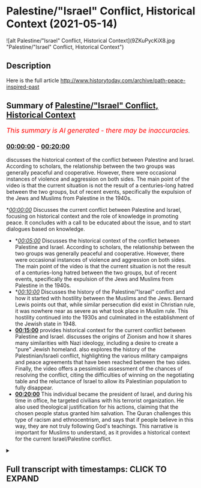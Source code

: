 # Palestine/"Israel" Conflict, Historical Context (2021-05-14)

![alt Palestine/"Israel" Conflict, Historical Context](9ZKuPycKiX8.jpg "Palestine/"Israel" Conflict, Historical Context")

## Description

Here is the full article 
http://www.historytoday.com/archive/path-peace-inspired-past

## Summary of [Palestine/"Israel" Conflict, Historical Context](https://www.youtube.com/watch?v=9ZKuPycKiX8)


*<span style="color:red; font-size:125%">This summary is AI generated - there may be inaccuracies</span>. [](/)*

### [00:00:00](https://www.youtube.com/watch?v=9ZKuPycKiX8&t=0) - [00:20:00](https://www.youtube.com/watch?v=9ZKuPycKiX8&t=1200)

 discusses the historical context of the conflict between Palestine and Israel. According to scholars, the relationship between the two groups was generally peaceful and cooperative. However, there were occasional instances of violence and aggression on both sides. The main point of the video is that the current situation is not the result of a centuries-long hatred between the two groups, but of recent events, specifically the expulsion of the Jews and Muslims from Palestine in the 1940s.

**[00:00:00](https://www.youtube.com/watch?v=9ZKuPycKiX8&t=0)* Discusses the current conflict between Palestine and Israel, focusing on historical context and the role of knowledge in promoting peace. It concludes with a call to be educated about the issue, and to start dialogues based on knowledge.
* **[00:05:00](https://www.youtube.com/watch?v=9ZKuPycKiX8&t=300)* Discusses the historical context of the conflict between Palestine and Israel. According to scholars, the relationship between the two groups was generally peaceful and cooperative. However, there were occasional instances of violence and aggression on both sides. The main point of the video is that the current situation is not the result of a centuries-long hatred between the two groups, but of recent events, specifically the expulsion of the Jews and Muslims from Palestine in the 1940s.
* **[00:10:00](https://www.youtube.com/watch?v=9ZKuPycKiX8&t=600)* Discusses the history of the Palestine/"Israel" conflict and how it started with hostility between the Muslims and the Jews. Bernard Lewis points out that, while similar persecution did exist in Christian rule, it was nowhere near as severe as what took place in Muslim rule. This hostility continued into the 1930s and culminated in the establishment of the Jewish state in 1948.
* **[00:15:00](https://www.youtube.com/watch?v=9ZKuPycKiX8&t=900)**  provides historical context for the current conflict between Palestine and Israel. discusses the origins of Zionism and how it shares many similarities with Nazi ideology, including a desire to create a "pure" Jewish homeland.  also explores the history of the Palestinian/Israeli conflict, highlighting the various military campaigns and peace agreements that have been reached between the two sides. Finally, the video offers a pessimistic assessment of the chances of resolving the conflict, citing the difficulties of winning on the negotiating table and the reluctance of Israel to allow its Palestinian population to fully disappear.
* **[00:20:00](https://www.youtube.com/watch?v=9ZKuPycKiX8&t=1200)** This individual became the president of Israel, and during his time in office, he targeted civilians with his terrorist organization. He also used theological justification for his actions, claiming that the chosen people status granted him salvation. The Quran challenges this type of racism and ethnocentrism, and says that if people believe in this way, they are not truly following God's teachings. This narrative is important for Muslims to understand, as it provides a historical context for the current Israel/Palestine conflict.

<details><summary><h2>Full transcript with timestamps: CLICK TO EXPAND</h2></summary>

[0:00:02](https://youtu.be/9ZKuPycKiX8?t=2) we are witnessing some monstrous acts  
[0:00:04](https://youtu.be/9ZKuPycKiX8?t=4) being committed at the hands of the  
[0:00:05](https://youtu.be/9ZKuPycKiX8?t=5) israeli authorities  
[0:00:07](https://youtu.be/9ZKuPycKiX8?t=7) against civilian palestinians in  
[0:00:11](https://youtu.be/9ZKuPycKiX8?t=11) region and this is not something new  
[0:00:14](https://youtu.be/9ZKuPycKiX8?t=14) this is not something new that we are  
[0:00:16](https://youtu.be/9ZKuPycKiX8?t=16) witnessing we have witnessed this for  
[0:00:18](https://youtu.be/9ZKuPycKiX8?t=18) decades  
[0:00:19](https://youtu.be/9ZKuPycKiX8?t=19) since the advent of the so-called state  
[0:00:21](https://youtu.be/9ZKuPycKiX8?t=21) of israel in 1948 in may 1948  
[0:00:25](https://youtu.be/9ZKuPycKiX8?t=25) and that is simply because that state  
[0:00:27](https://youtu.be/9ZKuPycKiX8?t=27) has had an agenda  
[0:00:29](https://youtu.be/9ZKuPycKiX8?t=29) which has been uncovered now by  
[0:00:31](https://youtu.be/9ZKuPycKiX8?t=31) historians like ilan pape  
[0:00:34](https://youtu.be/9ZKuPycKiX8?t=34) and others like norman finkelstein who  
[0:00:36](https://youtu.be/9ZKuPycKiX8?t=36) have written extensively on these issues  
[0:00:39](https://youtu.be/9ZKuPycKiX8?t=39) whereby israeli authorities have been  
[0:00:43](https://youtu.be/9ZKuPycKiX8?t=43) exposed  
[0:00:44](https://youtu.be/9ZKuPycKiX8?t=44) for trying to ethnically cleanse  
[0:00:47](https://youtu.be/9ZKuPycKiX8?t=47) the areas of palestine from the arab  
[0:00:50](https://youtu.be/9ZKuPycKiX8?t=50) peoples  
[0:00:51](https://youtu.be/9ZKuPycKiX8?t=51) this is their agenda and why and how do  
[0:00:54](https://youtu.be/9ZKuPycKiX8?t=54) we know that  
[0:00:55](https://youtu.be/9ZKuPycKiX8?t=55) we know that from the records we know  
[0:00:58](https://youtu.be/9ZKuPycKiX8?t=58) that from  
[0:00:58](https://youtu.be/9ZKuPycKiX8?t=58) the days in which the very early state  
[0:01:01](https://youtu.be/9ZKuPycKiX8?t=61) of israel had plans  
[0:01:03](https://youtu.be/9ZKuPycKiX8?t=63) like plan elif and plan bet  
[0:01:07](https://youtu.be/9ZKuPycKiX8?t=67) and plan gimmel and not to forget the  
[0:01:10](https://youtu.be/9ZKuPycKiX8?t=70) most important  
[0:01:12](https://youtu.be/9ZKuPycKiX8?t=72) and severe of them all plan dalit  
[0:01:16](https://youtu.be/9ZKuPycKiX8?t=76) which explicitly mentions the intention  
[0:01:19](https://youtu.be/9ZKuPycKiX8?t=79) of the israeli government  
[0:01:21](https://youtu.be/9ZKuPycKiX8?t=81) or the israeli authorities to try and  
[0:01:24](https://youtu.be/9ZKuPycKiX8?t=84) dispose  
[0:01:24](https://youtu.be/9ZKuPycKiX8?t=84) of the land of trying to get rid of  
[0:01:28](https://youtu.be/9ZKuPycKiX8?t=88) quite frankly as many of the  
[0:01:30](https://youtu.be/9ZKuPycKiX8?t=90) palestinians as possible and they're  
[0:01:32](https://youtu.be/9ZKuPycKiX8?t=92) very  
[0:01:33](https://youtu.be/9ZKuPycKiX8?t=93) clear about those objectives only  
[0:01:34](https://youtu.be/9ZKuPycKiX8?t=94) someone who is  
[0:01:36](https://youtu.be/9ZKuPycKiX8?t=96) deluding themselves and who doesn't know  
[0:01:39](https://youtu.be/9ZKuPycKiX8?t=99) history  
[0:01:40](https://youtu.be/9ZKuPycKiX8?t=100) would pretend that that is not happening  
[0:01:43](https://youtu.be/9ZKuPycKiX8?t=103) in that area  
[0:01:44](https://youtu.be/9ZKuPycKiX8?t=104) as i've mentioned historians now look at  
[0:01:47](https://youtu.be/9ZKuPycKiX8?t=107) these  
[0:01:47](https://youtu.be/9ZKuPycKiX8?t=107) records like planned dalet and have  
[0:01:50](https://youtu.be/9ZKuPycKiX8?t=110) concluded  
[0:01:52](https://youtu.be/9ZKuPycKiX8?t=112) that this was the intention and is the  
[0:01:54](https://youtu.be/9ZKuPycKiX8?t=114) intention of the israeli authorities all  
[0:01:56](https://youtu.be/9ZKuPycKiX8?t=116) along  
[0:01:57](https://youtu.be/9ZKuPycKiX8?t=117) and if you look at what's been happening  
[0:02:00](https://youtu.be/9ZKuPycKiX8?t=120) from 1948  
[0:02:02](https://youtu.be/9ZKuPycKiX8?t=122) to this day you'll find that the  
[0:02:05](https://youtu.be/9ZKuPycKiX8?t=125) palestinian territories  
[0:02:07](https://youtu.be/9ZKuPycKiX8?t=127) have been shrinking in size in terms of  
[0:02:10](https://youtu.be/9ZKuPycKiX8?t=130) geographic location demography  
[0:02:14](https://youtu.be/9ZKuPycKiX8?t=134) and other things the question is what is  
[0:02:17](https://youtu.be/9ZKuPycKiX8?t=137) fueling  
[0:02:18](https://youtu.be/9ZKuPycKiX8?t=138) this conflict it's important that we  
[0:02:20](https://youtu.be/9ZKuPycKiX8?t=140) have the right diagnostic  
[0:02:22](https://youtu.be/9ZKuPycKiX8?t=142) to this so that we don't make rash  
[0:02:25](https://youtu.be/9ZKuPycKiX8?t=145) and hasty or generalized  
[0:02:28](https://youtu.be/9ZKuPycKiX8?t=148) or otherwise irresponsible judgments  
[0:02:32](https://youtu.be/9ZKuPycKiX8?t=152) as to why what is happening is happening  
[0:02:35](https://youtu.be/9ZKuPycKiX8?t=155) i want to submit to you today that what  
[0:02:36](https://youtu.be/9ZKuPycKiX8?t=156) is happening is happening not because of  
[0:02:38](https://youtu.be/9ZKuPycKiX8?t=158) religion  
[0:02:41](https://youtu.be/9ZKuPycKiX8?t=161) it's not because muslims hate jews or  
[0:02:44](https://youtu.be/9ZKuPycKiX8?t=164) jews hate muslims  
[0:02:45](https://youtu.be/9ZKuPycKiX8?t=165) or muslims cannot tolerate jews or jews  
[0:02:48](https://youtu.be/9ZKuPycKiX8?t=168) cannot tolerate muslims  
[0:02:50](https://youtu.be/9ZKuPycKiX8?t=170) or indeed because that within the  
[0:02:52](https://youtu.be/9ZKuPycKiX8?t=172) theological systems  
[0:02:53](https://youtu.be/9ZKuPycKiX8?t=173) of islam and or judaism there is a lack  
[0:02:57](https://youtu.be/9ZKuPycKiX8?t=177) of tolerance towards the other  
[0:03:00](https://youtu.be/9ZKuPycKiX8?t=180) and there are many things which can  
[0:03:01](https://youtu.be/9ZKuPycKiX8?t=181) prove this both contemporary  
[0:03:03](https://youtu.be/9ZKuPycKiX8?t=183) if you think about the last maybe 100  
[0:03:05](https://youtu.be/9ZKuPycKiX8?t=185) years  
[0:03:07](https://youtu.be/9ZKuPycKiX8?t=187) and medieval if you look at the  
[0:03:10](https://youtu.be/9ZKuPycKiX8?t=190) broad stroke historical trends that have  
[0:03:13](https://youtu.be/9ZKuPycKiX8?t=193) taken place  
[0:03:14](https://youtu.be/9ZKuPycKiX8?t=194) in many different countries in the last  
[0:03:17](https://youtu.be/9ZKuPycKiX8?t=197) thousand four hundred  
[0:03:18](https://youtu.be/9ZKuPycKiX8?t=198) and forty four years of islamic history  
[0:03:20](https://youtu.be/9ZKuPycKiX8?t=200) so let's go over some of those things  
[0:03:22](https://youtu.be/9ZKuPycKiX8?t=202) first because it's important  
[0:03:23](https://youtu.be/9ZKuPycKiX8?t=203) people are saying what should we do and  
[0:03:25](https://youtu.be/9ZKuPycKiX8?t=205) what is the solution  
[0:03:27](https://youtu.be/9ZKuPycKiX8?t=207) the first part of the solution is to be  
[0:03:30](https://youtu.be/9ZKuPycKiX8?t=210) educated about this topic  
[0:03:32](https://youtu.be/9ZKuPycKiX8?t=212) after one is educated about this topic  
[0:03:35](https://youtu.be/9ZKuPycKiX8?t=215) one can  
[0:03:36](https://youtu.be/9ZKuPycKiX8?t=216) have conversations based on knowledge  
[0:03:39](https://youtu.be/9ZKuPycKiX8?t=219) which can have a narrative  
[0:03:41](https://youtu.be/9ZKuPycKiX8?t=221) influencing effect both in the public  
[0:03:43](https://youtu.be/9ZKuPycKiX8?t=223) sphere and in private  
[0:03:44](https://youtu.be/9ZKuPycKiX8?t=224) circles that's the first thing and it's  
[0:03:48](https://youtu.be/9ZKuPycKiX8?t=228) always the case with the muslim  
[0:03:50](https://youtu.be/9ZKuPycKiX8?t=230) that at least from our perspective  
[0:03:53](https://youtu.be/9ZKuPycKiX8?t=233) everything should start with the pen  
[0:03:54](https://youtu.be/9ZKuPycKiX8?t=234) as allah the first thing that was  
[0:03:57](https://youtu.be/9ZKuPycKiX8?t=237) revealed  
[0:03:58](https://youtu.be/9ZKuPycKiX8?t=238) in the quran  
[0:04:07](https://youtu.be/9ZKuPycKiX8?t=247) who created who created who created the  
[0:04:11](https://youtu.be/9ZKuPycKiX8?t=251) human being from clubs  
[0:04:17](https://youtu.be/9ZKuPycKiX8?t=257) [Music]  
[0:04:22](https://youtu.be/9ZKuPycKiX8?t=262) and your lord is the most generous the  
[0:04:24](https://youtu.be/9ZKuPycKiX8?t=264) one who taught  
[0:04:26](https://youtu.be/9ZKuPycKiX8?t=266) with the pen with the pen so everything  
[0:04:29](https://youtu.be/9ZKuPycKiX8?t=269) must start  
[0:04:31](https://youtu.be/9ZKuPycKiX8?t=271) with knowledge and the pen even  
[0:04:34](https://youtu.be/9ZKuPycKiX8?t=274) islamic theology  
[0:04:40](https://youtu.be/9ZKuPycKiX8?t=280) know that it's everything starts  
[0:04:43](https://youtu.be/9ZKuPycKiX8?t=283) with knowledge so how do we  
[0:04:47](https://youtu.be/9ZKuPycKiX8?t=287) show how do we show  
[0:04:50](https://youtu.be/9ZKuPycKiX8?t=290) and prove that actually it's not a  
[0:04:52](https://youtu.be/9ZKuPycKiX8?t=292) religious tension  
[0:04:54](https://youtu.be/9ZKuPycKiX8?t=294) if you look at the history of muslims  
[0:04:56](https://youtu.be/9ZKuPycKiX8?t=296) and jews  
[0:04:58](https://youtu.be/9ZKuPycKiX8?t=298) starting with the conquest of jerusalem  
[0:05:01](https://youtu.be/9ZKuPycKiX8?t=301) in 638  
[0:05:02](https://youtu.be/9ZKuPycKiX8?t=302) by ahmad even someone  
[0:05:05](https://youtu.be/9ZKuPycKiX8?t=305) like michael sir michael gilbert who i  
[0:05:08](https://youtu.be/9ZKuPycKiX8?t=308) will link his article is a very short  
[0:05:11](https://youtu.be/9ZKuPycKiX8?t=311) brief and important read  
[0:05:15](https://youtu.be/9ZKuPycKiX8?t=315) read this article it's an incredibly  
[0:05:16](https://youtu.be/9ZKuPycKiX8?t=316) important article it's not written by a  
[0:05:18](https://youtu.be/9ZKuPycKiX8?t=318) muslim for propaganda purposes or  
[0:05:20](https://youtu.be/9ZKuPycKiX8?t=320) anything like this  
[0:05:21](https://youtu.be/9ZKuPycKiX8?t=321) by a british historian of the highest  
[0:05:23](https://youtu.be/9ZKuPycKiX8?t=323) eminence  
[0:05:25](https://youtu.be/9ZKuPycKiX8?t=325) the account that he gives and the  
[0:05:27](https://youtu.be/9ZKuPycKiX8?t=327) account that even someone like thomas  
[0:05:29](https://youtu.be/9ZKuPycKiX8?t=329) walker arnold  
[0:05:30](https://youtu.be/9ZKuPycKiX8?t=330) who is an orientalist gives in his the  
[0:05:33](https://youtu.be/9ZKuPycKiX8?t=333) preaching of islam a book an orientalist  
[0:05:35](https://youtu.be/9ZKuPycKiX8?t=335) book  
[0:05:37](https://youtu.be/9ZKuPycKiX8?t=337) some decades many decades ago and many  
[0:05:40](https://youtu.be/9ZKuPycKiX8?t=340) other people  
[0:05:41](https://youtu.be/9ZKuPycKiX8?t=341) give even bernard lewis who was one of  
[0:05:44](https://youtu.be/9ZKuPycKiX8?t=344) the most ardent and polemical people  
[0:05:46](https://youtu.be/9ZKuPycKiX8?t=346) against islam  
[0:05:47](https://youtu.be/9ZKuPycKiX8?t=347) and the islamic civilization all of  
[0:05:50](https://youtu.be/9ZKuPycKiX8?t=350) those people admit  
[0:05:52](https://youtu.be/9ZKuPycKiX8?t=352) that in fact that in fact there was a  
[0:05:56](https://youtu.be/9ZKuPycKiX8?t=356) there was an air of tolerance there was  
[0:05:58](https://youtu.be/9ZKuPycKiX8?t=358) an air of tolerance  
[0:06:00](https://youtu.be/9ZKuPycKiX8?t=360) and when um he came he allowed the jews  
[0:06:04](https://youtu.be/9ZKuPycKiX8?t=364) to settle back into jerusalem  
[0:06:06](https://youtu.be/9ZKuPycKiX8?t=366) and for those who know ancient history  
[0:06:08](https://youtu.be/9ZKuPycKiX8?t=368) will know that there was something  
[0:06:10](https://youtu.be/9ZKuPycKiX8?t=370) called the siege of jerusalem in 70 a.d  
[0:06:13](https://youtu.be/9ZKuPycKiX8?t=373) where the jews were literally kicked out  
[0:06:15](https://youtu.be/9ZKuPycKiX8?t=375) of their homes  
[0:06:17](https://youtu.be/9ZKuPycKiX8?t=377) at the hands of the romans you see how  
[0:06:19](https://youtu.be/9ZKuPycKiX8?t=379) subhanallah how history repeats itself  
[0:06:21](https://youtu.be/9ZKuPycKiX8?t=381) but now the perpetrators have become the  
[0:06:23](https://youtu.be/9ZKuPycKiX8?t=383) victims  
[0:06:24](https://youtu.be/9ZKuPycKiX8?t=384) and the victims have become the  
[0:06:26](https://youtu.be/9ZKuPycKiX8?t=386) perpetrators  
[0:06:28](https://youtu.be/9ZKuPycKiX8?t=388) the the perpetrators have become the  
[0:06:30](https://youtu.be/9ZKuPycKiX8?t=390) victims and the victims have become the  
[0:06:32](https://youtu.be/9ZKuPycKiX8?t=392) perpetrators  
[0:06:33](https://youtu.be/9ZKuPycKiX8?t=393) now it's not the roman empire kicking  
[0:06:35](https://youtu.be/9ZKuPycKiX8?t=395) out the jews from judea  
[0:06:37](https://youtu.be/9ZKuPycKiX8?t=397) now it's the opposite now it's the jews  
[0:06:39](https://youtu.be/9ZKuPycKiX8?t=399) kicking out the muslims from palestine  
[0:06:41](https://youtu.be/9ZKuPycKiX8?t=401) the original inhabitants but let that be  
[0:06:43](https://youtu.be/9ZKuPycKiX8?t=403) a side note for now  
[0:06:46](https://youtu.be/9ZKuPycKiX8?t=406) 638 you had peaceful collaboration  
[0:06:49](https://youtu.be/9ZKuPycKiX8?t=409) you had a system where muslims  
[0:06:53](https://youtu.be/9ZKuPycKiX8?t=413) christians and jews all lived  
[0:06:54](https://youtu.be/9ZKuPycKiX8?t=414) side by side there was no  
[0:06:58](https://youtu.be/9ZKuPycKiX8?t=418) genocide no one has said this and in  
[0:07:01](https://youtu.be/9ZKuPycKiX8?t=421) fact this would be an a historical claim  
[0:07:03](https://youtu.be/9ZKuPycKiX8?t=423) that you cannot even make  
[0:07:04](https://youtu.be/9ZKuPycKiX8?t=424) you cannot make this claim there was no  
[0:07:06](https://youtu.be/9ZKuPycKiX8?t=426) for forced  
[0:07:08](https://youtu.be/9ZKuPycKiX8?t=428) religious uh conversion  
[0:07:11](https://youtu.be/9ZKuPycKiX8?t=431) even thomas walker arnold mentions this  
[0:07:13](https://youtu.be/9ZKuPycKiX8?t=433) in his book  
[0:07:16](https://youtu.be/9ZKuPycKiX8?t=436) there was giving to the jews  
[0:07:19](https://youtu.be/9ZKuPycKiX8?t=439) and to christians and to other  
[0:07:21](https://youtu.be/9ZKuPycKiX8?t=441) communities  
[0:07:23](https://youtu.be/9ZKuPycKiX8?t=443) a right to basically rule by what they  
[0:07:26](https://youtu.be/9ZKuPycKiX8?t=446) believe in  
[0:07:27](https://youtu.be/9ZKuPycKiX8?t=447) and this is extremely explicit in the  
[0:07:30](https://youtu.be/9ZKuPycKiX8?t=450) islamic texts  
[0:07:32](https://youtu.be/9ZKuPycKiX8?t=452) then you had then you had different  
[0:07:35](https://youtu.be/9ZKuPycKiX8?t=455) empires  
[0:07:36](https://youtu.be/9ZKuPycKiX8?t=456) and we can't go through a thousand four  
[0:07:37](https://youtu.be/9ZKuPycKiX8?t=457) hundred years of empires but  
[0:07:40](https://youtu.be/9ZKuPycKiX8?t=460) suffice it for me to say today that when  
[0:07:42](https://youtu.be/9ZKuPycKiX8?t=462) you had conviventia  
[0:07:44](https://youtu.be/9ZKuPycKiX8?t=464) convavencia in spain  
[0:07:48](https://youtu.be/9ZKuPycKiX8?t=468) in spain which basically means a  
[0:07:50](https://youtu.be/9ZKuPycKiX8?t=470) collaboration between jews christians  
[0:07:52](https://youtu.be/9ZKuPycKiX8?t=472) and muslims and  
[0:07:53](https://youtu.be/9ZKuPycKiX8?t=473) coexistence so much so that in 1492  
[0:07:59](https://youtu.be/9ZKuPycKiX8?t=479) when the expulsion of the muslims and  
[0:08:01](https://youtu.be/9ZKuPycKiX8?t=481) jews took place and the inquisition took  
[0:08:03](https://youtu.be/9ZKuPycKiX8?t=483) place  
[0:08:04](https://youtu.be/9ZKuPycKiX8?t=484) jewish people and gilbert sir michael  
[0:08:07](https://youtu.be/9ZKuPycKiX8?t=487) gilbert talks about this in his article  
[0:08:08](https://youtu.be/9ZKuPycKiX8?t=488) which you must read  
[0:08:10](https://youtu.be/9ZKuPycKiX8?t=490) jewish people ran to the ottoman empire  
[0:08:13](https://youtu.be/9ZKuPycKiX8?t=493) for safe haven  
[0:08:14](https://youtu.be/9ZKuPycKiX8?t=494) they ran to the muslims for say and what  
[0:08:16](https://youtu.be/9ZKuPycKiX8?t=496) did the ottomans do did they  
[0:08:18](https://youtu.be/9ZKuPycKiX8?t=498) kill them did they enslave them no they  
[0:08:20](https://youtu.be/9ZKuPycKiX8?t=500) did not  
[0:08:21](https://youtu.be/9ZKuPycKiX8?t=501) that is a historical they gave them a  
[0:08:23](https://youtu.be/9ZKuPycKiX8?t=503) space to worship  
[0:08:26](https://youtu.be/9ZKuPycKiX8?t=506) to believe and so on and before the  
[0:08:29](https://youtu.be/9ZKuPycKiX8?t=509) ottomans even  
[0:08:30](https://youtu.be/9ZKuPycKiX8?t=510) the spanish empire in the spanish  
[0:08:32](https://youtu.be/9ZKuPycKiX8?t=512) inhabited  
[0:08:33](https://youtu.be/9ZKuPycKiX8?t=513) muslim area or areas  
[0:08:36](https://youtu.be/9ZKuPycKiX8?t=516) you find that some of the greatest  
[0:08:39](https://youtu.be/9ZKuPycKiX8?t=519) jewish thinkers of all time  
[0:08:41](https://youtu.be/9ZKuPycKiX8?t=521) like musa bin mahyun maimonides existed  
[0:08:45](https://youtu.be/9ZKuPycKiX8?t=525) and he produced his best works under  
[0:08:47](https://youtu.be/9ZKuPycKiX8?t=527) muslims in fact  
[0:08:49](https://youtu.be/9ZKuPycKiX8?t=529) the enlightenment of the jews the golden  
[0:08:52](https://youtu.be/9ZKuPycKiX8?t=532) age of jewish  
[0:08:54](https://youtu.be/9ZKuPycKiX8?t=534) of the jury took place under muslim rule  
[0:08:59](https://youtu.be/9ZKuPycKiX8?t=539) it took place under muslim rule  
[0:09:03](https://youtu.be/9ZKuPycKiX8?t=543) so one cannot say  
[0:09:07](https://youtu.be/9ZKuPycKiX8?t=547) that in fact this is that the muslims  
[0:09:10](https://youtu.be/9ZKuPycKiX8?t=550) and jews had this  
[0:09:11](https://youtu.be/9ZKuPycKiX8?t=551) horrible relationship yes of course  
[0:09:14](https://youtu.be/9ZKuPycKiX8?t=554) there were times when muslims and jews  
[0:09:15](https://youtu.be/9ZKuPycKiX8?t=555) went to war  
[0:09:17](https://youtu.be/9ZKuPycKiX8?t=557) but that was i will i will put to you  
[0:09:20](https://youtu.be/9ZKuPycKiX8?t=560) that  
[0:09:20](https://youtu.be/9ZKuPycKiX8?t=560) was the historical exception and not the  
[0:09:23](https://youtu.be/9ZKuPycKiX8?t=563) rule  
[0:09:24](https://youtu.be/9ZKuPycKiX8?t=564) the rule was for hundreds of years  
[0:09:26](https://youtu.be/9ZKuPycKiX8?t=566) muslims had protected jewish people  
[0:09:30](https://youtu.be/9ZKuPycKiX8?t=570) so much so that someone like bernard  
[0:09:33](https://youtu.be/9ZKuPycKiX8?t=573) lewis  
[0:09:34](https://youtu.be/9ZKuPycKiX8?t=574) who gilbert mentions in his article  
[0:09:36](https://youtu.be/9ZKuPycKiX8?t=576) which i'll put down  
[0:09:37](https://youtu.be/9ZKuPycKiX8?t=577) someone like bernard lewis freely admits  
[0:09:40](https://youtu.be/9ZKuPycKiX8?t=580) and he is  
[0:09:41](https://youtu.be/9ZKuPycKiX8?t=581) as i mentioned a polemic against islam  
[0:09:43](https://youtu.be/9ZKuPycKiX8?t=583) and islamic civilization  
[0:09:44](https://youtu.be/9ZKuPycKiX8?t=584) that something to this effect that i'm  
[0:09:46](https://youtu.be/9ZKuPycKiX8?t=586) paraphrasing but the best time  
[0:09:50](https://youtu.be/9ZKuPycKiX8?t=590) in the uh the best time  
[0:09:53](https://youtu.be/9ZKuPycKiX8?t=593) in the in the muslim empire didn't  
[0:09:55](https://youtu.be/9ZKuPycKiX8?t=595) amount to the worst time in the  
[0:09:56](https://youtu.be/9ZKuPycKiX8?t=596) christian empire in other words  
[0:09:58](https://youtu.be/9ZKuPycKiX8?t=598) the the jews under the muslim  
[0:10:02](https://youtu.be/9ZKuPycKiX8?t=602) under muslim rule were not persecuted  
[0:10:05](https://youtu.be/9ZKuPycKiX8?t=605) in any way shape or form comparable to  
[0:10:08](https://youtu.be/9ZKuPycKiX8?t=608) that which happened in christian  
[0:10:10](https://youtu.be/9ZKuPycKiX8?t=610) rule with the spanish inquisition  
[0:10:14](https://youtu.be/9ZKuPycKiX8?t=614) and with the hitler with the pogroms  
[0:10:19](https://youtu.be/9ZKuPycKiX8?t=619) and so many other events that we can  
[0:10:21](https://youtu.be/9ZKuPycKiX8?t=621) cite  
[0:10:22](https://youtu.be/9ZKuPycKiX8?t=622) no such events equivalent to that  
[0:10:24](https://youtu.be/9ZKuPycKiX8?t=624) existed in the muslim world  
[0:10:26](https://youtu.be/9ZKuPycKiX8?t=626) at all according to bernard lewis and  
[0:10:28](https://youtu.be/9ZKuPycKiX8?t=628) this is mentioned by  
[0:10:29](https://youtu.be/9ZKuPycKiX8?t=629) sir michael gilbert so when did this  
[0:10:33](https://youtu.be/9ZKuPycKiX8?t=633) hostility start taking place  
[0:10:36](https://youtu.be/9ZKuPycKiX8?t=636) when did really the war start to  
[0:10:38](https://youtu.be/9ZKuPycKiX8?t=638) proliferate  
[0:10:40](https://youtu.be/9ZKuPycKiX8?t=640) and the hatred started to become  
[0:10:43](https://youtu.be/9ZKuPycKiX8?t=643) apparent to the degree  
[0:10:46](https://youtu.be/9ZKuPycKiX8?t=646) to which it is now sir michael gilbert  
[0:10:51](https://youtu.be/9ZKuPycKiX8?t=651) says that in fact this took place at the  
[0:10:54](https://youtu.be/9ZKuPycKiX8?t=654) advent of  
[0:10:55](https://youtu.be/9ZKuPycKiX8?t=655) zionism and this is a view widely  
[0:10:58](https://youtu.be/9ZKuPycKiX8?t=658) accepted among historians  
[0:11:02](https://youtu.be/9ZKuPycKiX8?t=662) if you look at the recent past if you  
[0:11:05](https://youtu.be/9ZKuPycKiX8?t=665) look at the recent past  
[0:11:07](https://youtu.be/9ZKuPycKiX8?t=667) you had of and obviously these things  
[0:11:09](https://youtu.be/9ZKuPycKiX8?t=669) require  
[0:11:10](https://youtu.be/9ZKuPycKiX8?t=670) lectures in their own but i will  
[0:11:12](https://youtu.be/9ZKuPycKiX8?t=672) passively talk about this and you can go  
[0:11:14](https://youtu.be/9ZKuPycKiX8?t=674) research in your time but you had the  
[0:11:15](https://youtu.be/9ZKuPycKiX8?t=675) balfour  
[0:11:16](https://youtu.be/9ZKuPycKiX8?t=676) declaration 1917 where  
[0:11:19](https://youtu.be/9ZKuPycKiX8?t=679) britain promised  
[0:11:23](https://youtu.be/9ZKuPycKiX8?t=683) the jewish people or the zionists at  
[0:11:26](https://youtu.be/9ZKuPycKiX8?t=686) that time  
[0:11:27](https://youtu.be/9ZKuPycKiX8?t=687) that they will facilitate for them a  
[0:11:29](https://youtu.be/9ZKuPycKiX8?t=689) homeland  
[0:11:30](https://youtu.be/9ZKuPycKiX8?t=690) in palestine and bear in mind britain  
[0:11:33](https://youtu.be/9ZKuPycKiX8?t=693) didn't have a mandate for palestine  
[0:11:35](https://youtu.be/9ZKuPycKiX8?t=695) in 1917 the war was still going on world  
[0:11:38](https://youtu.be/9ZKuPycKiX8?t=698) war one was still going on at that time  
[0:11:40](https://youtu.be/9ZKuPycKiX8?t=700) and so they had a mandate for they had a  
[0:11:43](https://youtu.be/9ZKuPycKiX8?t=703) mandate for  
[0:11:44](https://youtu.be/9ZKuPycKiX8?t=704) palestine in 1920 and from the years of  
[0:11:47](https://youtu.be/9ZKuPycKiX8?t=707) 1920 to 1948  
[0:11:49](https://youtu.be/9ZKuPycKiX8?t=709) there was a struggle within where there  
[0:11:52](https://youtu.be/9ZKuPycKiX8?t=712) was a struggle within  
[0:11:54](https://youtu.be/9ZKuPycKiX8?t=714) palestine so much so  
[0:11:58](https://youtu.be/9ZKuPycKiX8?t=718) that what happened is in the 30s in  
[0:12:02](https://youtu.be/9ZKuPycKiX8?t=722) particular  
[0:12:02](https://youtu.be/9ZKuPycKiX8?t=722) in the 30s in particular you had  
[0:12:04](https://youtu.be/9ZKuPycKiX8?t=724) something called the arab revolt in 1936  
[0:12:07](https://youtu.be/9ZKuPycKiX8?t=727) which took place because of an  
[0:12:09](https://youtu.be/9ZKuPycKiX8?t=729) increasing  
[0:12:10](https://youtu.be/9ZKuPycKiX8?t=730) jewish immigration obviously you will  
[0:12:13](https://youtu.be/9ZKuPycKiX8?t=733) know if you know german history as well  
[0:12:15](https://youtu.be/9ZKuPycKiX8?t=735) if you study it gcses or whatever  
[0:12:18](https://youtu.be/9ZKuPycKiX8?t=738) that hitler became chancellor of the  
[0:12:19](https://youtu.be/9ZKuPycKiX8?t=739) exchequer in the early 30s 1933  
[0:12:23](https://youtu.be/9ZKuPycKiX8?t=743) and the nuremberg laws took place in  
[0:12:25](https://youtu.be/9ZKuPycKiX8?t=745) 1934.  
[0:12:27](https://youtu.be/9ZKuPycKiX8?t=747) so in 1934 is when the nuremberg  
[0:12:29](https://youtu.be/9ZKuPycKiX8?t=749) starting to take place  
[0:12:30](https://youtu.be/9ZKuPycKiX8?t=750) that's where you find so many jews like  
[0:12:33](https://youtu.be/9ZKuPycKiX8?t=753) to come from germany but not just  
[0:12:34](https://youtu.be/9ZKuPycKiX8?t=754) germany  
[0:12:35](https://youtu.be/9ZKuPycKiX8?t=755) from poland and from russia and  
[0:12:36](https://youtu.be/9ZKuPycKiX8?t=756) different parts of the european world  
[0:12:39](https://youtu.be/9ZKuPycKiX8?t=759) and they were coming and overflowing  
[0:12:43](https://youtu.be/9ZKuPycKiX8?t=763) overflowing a country with very small  
[0:12:45](https://youtu.be/9ZKuPycKiX8?t=765) population which was at that time  
[0:12:46](https://youtu.be/9ZKuPycKiX8?t=766) palestine  
[0:12:47](https://youtu.be/9ZKuPycKiX8?t=767) and this culminated you could say in  
[0:12:50](https://youtu.be/9ZKuPycKiX8?t=770) what was referred to as the arab revolt  
[0:12:51](https://youtu.be/9ZKuPycKiX8?t=771) because  
[0:12:52](https://youtu.be/9ZKuPycKiX8?t=772) how can you bring all these people maybe  
[0:12:54](https://youtu.be/9ZKuPycKiX8?t=774) 150  
[0:12:55](https://youtu.be/9ZKuPycKiX8?t=775) 000 people according to huritz in his  
[0:12:57](https://youtu.be/9ZKuPycKiX8?t=777) book the struggle for palestine  
[0:13:00](https://youtu.be/9ZKuPycKiX8?t=780) he talks about and you can look at that  
[0:13:02](https://youtu.be/9ZKuPycKiX8?t=782) book because it's it's not even written  
[0:13:04](https://youtu.be/9ZKuPycKiX8?t=784) by  
[0:13:04](https://youtu.be/9ZKuPycKiX8?t=784) it's written by i think is mutual is a  
[0:13:06](https://youtu.be/9ZKuPycKiX8?t=786) jew himself  
[0:13:07](https://youtu.be/9ZKuPycKiX8?t=787) but it's a classic on this talks about  
[0:13:10](https://youtu.be/9ZKuPycKiX8?t=790) the fact that these people are coming in  
[0:13:11](https://youtu.be/9ZKuPycKiX8?t=791) in 30s early 30s  
[0:13:13](https://youtu.be/9ZKuPycKiX8?t=793) in swathes and overpopulating the  
[0:13:17](https://youtu.be/9ZKuPycKiX8?t=797) uh overpopulating palestine and then in  
[0:13:19](https://youtu.be/9ZKuPycKiX8?t=799) 1939  
[0:13:20](https://youtu.be/9ZKuPycKiX8?t=800) i'm quickly going through this you had  
[0:13:23](https://youtu.be/9ZKuPycKiX8?t=803) the white paper  
[0:13:24](https://youtu.be/9ZKuPycKiX8?t=804) and you can go and research what that is  
[0:13:25](https://youtu.be/9ZKuPycKiX8?t=805) it's a particular paper that took place  
[0:13:27](https://youtu.be/9ZKuPycKiX8?t=807) uh that was written by the british  
[0:13:29](https://youtu.be/9ZKuPycKiX8?t=809) mandate which  
[0:13:31](https://youtu.be/9ZKuPycKiX8?t=811) which caused very much agony and  
[0:13:34](https://youtu.be/9ZKuPycKiX8?t=814) commotion  
[0:13:35](https://youtu.be/9ZKuPycKiX8?t=815) and then after that you had in 1940  
[0:13:38](https://youtu.be/9ZKuPycKiX8?t=818) the establishment of it of  
[0:13:41](https://youtu.be/9ZKuPycKiX8?t=821) the military win with the blessings by  
[0:13:44](https://youtu.be/9ZKuPycKiX8?t=824) the way and this is according to herod's  
[0:13:45](https://youtu.be/9ZKuPycKiX8?t=825) of will of winston churchill that now  
[0:13:48](https://youtu.be/9ZKuPycKiX8?t=828) they decide to have the hagganah and the  
[0:13:50](https://youtu.be/9ZKuPycKiX8?t=830) urgon  
[0:13:51](https://youtu.be/9ZKuPycKiX8?t=831) and the hagana was a paramilitary group  
[0:13:54](https://youtu.be/9ZKuPycKiX8?t=834) and this is the beginnings of the jewish  
[0:13:56](https://youtu.be/9ZKuPycKiX8?t=836) state if you really want to  
[0:13:57](https://youtu.be/9ZKuPycKiX8?t=837) pin it down it was when they had defense  
[0:14:00](https://youtu.be/9ZKuPycKiX8?t=840) systems in place  
[0:14:01](https://youtu.be/9ZKuPycKiX8?t=841) the hagener the hagen up  
[0:14:05](https://youtu.be/9ZKuPycKiX8?t=845) in the 1940s early 1940s  
[0:14:09](https://youtu.be/9ZKuPycKiX8?t=849) and the irg which are a terrorist  
[0:14:10](https://youtu.be/9ZKuPycKiX8?t=850) organization  
[0:14:12](https://youtu.be/9ZKuPycKiX8?t=852) now they started to defend themselves  
[0:14:14](https://youtu.be/9ZKuPycKiX8?t=854) and what they mean by that really  
[0:14:16](https://youtu.be/9ZKuPycKiX8?t=856) especially in the case of the argument  
[0:14:18](https://youtu.be/9ZKuPycKiX8?t=858) is commit terrorist heinous acts which  
[0:14:20](https://youtu.be/9ZKuPycKiX8?t=860) were recognized as terrorists  
[0:14:21](https://youtu.be/9ZKuPycKiX8?t=861) terroristic by almost everybody the  
[0:14:23](https://youtu.be/9ZKuPycKiX8?t=863) americans the british and everyone  
[0:14:24](https://youtu.be/9ZKuPycKiX8?t=864) because in fact and i mentioned this  
[0:14:26](https://youtu.be/9ZKuPycKiX8?t=866) quite often  
[0:14:28](https://youtu.be/9ZKuPycKiX8?t=868) it culminated probably one of the most  
[0:14:30](https://youtu.be/9ZKuPycKiX8?t=870) severe terrorist attacks in 1946  
[0:14:34](https://youtu.be/9ZKuPycKiX8?t=874) where these people the of gun  
[0:14:37](https://youtu.be/9ZKuPycKiX8?t=877) went into the king david hotel and  
[0:14:39](https://youtu.be/9ZKuPycKiX8?t=879) killed 91  
[0:14:40](https://youtu.be/9ZKuPycKiX8?t=880) people innocents innocent people they  
[0:14:43](https://youtu.be/9ZKuPycKiX8?t=883) went into a hotel in jerusalem in east  
[0:14:45](https://youtu.be/9ZKuPycKiX8?t=885) jerusalem and killed people  
[0:14:47](https://youtu.be/9ZKuPycKiX8?t=887) and you see they were rewarded for their  
[0:14:49](https://youtu.be/9ZKuPycKiX8?t=889) terrorism  
[0:14:50](https://youtu.be/9ZKuPycKiX8?t=890) by the british and the u.n two years  
[0:14:52](https://youtu.be/9ZKuPycKiX8?t=892) later by getting a state  
[0:14:54](https://youtu.be/9ZKuPycKiX8?t=894) in their name in 1948  
[0:14:58](https://youtu.be/9ZKuPycKiX8?t=898) and what a precedent to set  
[0:15:01](https://youtu.be/9ZKuPycKiX8?t=901) what a precedent to set they were  
[0:15:03](https://youtu.be/9ZKuPycKiX8?t=903) rewarded for their terrorism  
[0:15:05](https://youtu.be/9ZKuPycKiX8?t=905) because the ruling powers and the man  
[0:15:08](https://youtu.be/9ZKuPycKiX8?t=908) the british mandate and so on they had  
[0:15:09](https://youtu.be/9ZKuPycKiX8?t=909) enough of this  
[0:15:10](https://youtu.be/9ZKuPycKiX8?t=910) and so the case was referred to the un  
[0:15:12](https://youtu.be/9ZKuPycKiX8?t=912) and 1948 lo and behold  
[0:15:14](https://youtu.be/9ZKuPycKiX8?t=914) you have the state of israel and then  
[0:15:17](https://youtu.be/9ZKuPycKiX8?t=917) you have  
[0:15:18](https://youtu.be/9ZKuPycKiX8?t=918) of course the wars you have a 1948 war  
[0:15:23](https://youtu.be/9ZKuPycKiX8?t=923) and then you have the 1966 war and the  
[0:15:25](https://youtu.be/9ZKuPycKiX8?t=925) 1966 wars with  
[0:15:27](https://youtu.be/9ZKuPycKiX8?t=927) egypt and other neighboring states like  
[0:15:29](https://youtu.be/9ZKuPycKiX8?t=929) jordan and so on  
[0:15:30](https://youtu.be/9ZKuPycKiX8?t=930) where they lost decisively  
[0:15:33](https://youtu.be/9ZKuPycKiX8?t=933) because obviously america had a hand in  
[0:15:35](https://youtu.be/9ZKuPycKiX8?t=935) that war and  
[0:15:36](https://youtu.be/9ZKuPycKiX8?t=936) they were not prepared and they had arab  
[0:15:38](https://youtu.be/9ZKuPycKiX8?t=938) nationalism and they were not  
[0:15:40](https://youtu.be/9ZKuPycKiX8?t=940) really effective and then 1973  
[0:15:43](https://youtu.be/9ZKuPycKiX8?t=943) with another war which is held in  
[0:15:46](https://youtu.be/9ZKuPycKiX8?t=946) egyptian  
[0:15:47](https://youtu.be/9ZKuPycKiX8?t=947) history at least as one of the great  
[0:15:49](https://youtu.be/9ZKuPycKiX8?t=949) victories and i see why they think that  
[0:15:51](https://youtu.be/9ZKuPycKiX8?t=951) because at least they've regained sinai  
[0:15:55](https://youtu.be/9ZKuPycKiX8?t=955) they regained sinai in 1973  
[0:15:59](https://youtu.be/9ZKuPycKiX8?t=959) but we still have the issue as it is now  
[0:16:01](https://youtu.be/9ZKuPycKiX8?t=961) and then you have all these accords that  
[0:16:02](https://youtu.be/9ZKuPycKiX8?t=962) took place before  
[0:16:03](https://youtu.be/9ZKuPycKiX8?t=963) in between that time period and then you  
[0:16:05](https://youtu.be/9ZKuPycKiX8?t=965) had the struggle which continued  
[0:16:07](https://youtu.be/9ZKuPycKiX8?t=967) and you had the intifadas into father  
[0:16:09](https://youtu.be/9ZKuPycKiX8?t=969) one intifada  
[0:16:10](https://youtu.be/9ZKuPycKiX8?t=970) ii and then you had these operations  
[0:16:13](https://youtu.be/9ZKuPycKiX8?t=973) against  
[0:16:13](https://youtu.be/9ZKuPycKiX8?t=973) gaza cast lead and protective edge  
[0:16:16](https://youtu.be/9ZKuPycKiX8?t=976) two major operations which killed  
[0:16:19](https://youtu.be/9ZKuPycKiX8?t=979) claimed the lives of many different  
[0:16:20](https://youtu.be/9ZKuPycKiX8?t=980) people  
[0:16:21](https://youtu.be/9ZKuPycKiX8?t=981) in the early 2000s you also had the  
[0:16:23](https://youtu.be/9ZKuPycKiX8?t=983) removal of the movement  
[0:16:25](https://youtu.be/9ZKuPycKiX8?t=985) away of the jewish settlers from hazzard  
[0:16:28](https://youtu.be/9ZKuPycKiX8?t=988) under the reign of ariel sharon is very  
[0:16:31](https://youtu.be/9ZKuPycKiX8?t=991) interesting  
[0:16:32](https://youtu.be/9ZKuPycKiX8?t=992) because i actually watched some videos  
[0:16:36](https://youtu.be/9ZKuPycKiX8?t=996) of those individuals the jewish settlers  
[0:16:38](https://youtu.be/9ZKuPycKiX8?t=998) in gaza  
[0:16:39](https://youtu.be/9ZKuPycKiX8?t=999) they were leaving because they were  
[0:16:41](https://youtu.be/9ZKuPycKiX8?t=1001) being told to leave by ariel sharon  
[0:16:44](https://youtu.be/9ZKuPycKiX8?t=1004) and as they were leaving they were  
[0:16:45](https://youtu.be/9ZKuPycKiX8?t=1005) destroying their homes and this exactly  
[0:16:48](https://youtu.be/9ZKuPycKiX8?t=1008) mimics what happened to bernoull  
[0:16:49](https://youtu.be/9ZKuPycKiX8?t=1009) which was a tribe of the jewish people  
[0:16:51](https://youtu.be/9ZKuPycKiX8?t=1011) at the time of the prophet muhammad  
[0:17:01](https://youtu.be/9ZKuPycKiX8?t=1021) that they destroyed their own homes  
[0:17:02](https://youtu.be/9ZKuPycKiX8?t=1022) exactly the same thing they were exiled  
[0:17:04](https://youtu.be/9ZKuPycKiX8?t=1024) and they destroyed their own homes  
[0:17:05](https://youtu.be/9ZKuPycKiX8?t=1025) before they leave so they don't they  
[0:17:07](https://youtu.be/9ZKuPycKiX8?t=1027) don't leave anything nice for  
[0:17:08](https://youtu.be/9ZKuPycKiX8?t=1028) the muslims and now obviously you had  
[0:17:11](https://youtu.be/9ZKuPycKiX8?t=1031) these other operations that took place  
[0:17:13](https://youtu.be/9ZKuPycKiX8?t=1033) and we are where we are the question is  
[0:17:16](https://youtu.be/9ZKuPycKiX8?t=1036) why is this all happening it's happening  
[0:17:18](https://youtu.be/9ZKuPycKiX8?t=1038) because those  
[0:17:19](https://youtu.be/9ZKuPycKiX8?t=1039) particular zionists have a racial  
[0:17:23](https://youtu.be/9ZKuPycKiX8?t=1043) in exactly by the way zionism and nazism  
[0:17:25](https://youtu.be/9ZKuPycKiX8?t=1045) are very similar  
[0:17:27](https://youtu.be/9ZKuPycKiX8?t=1047) they're both nationalistic they're both  
[0:17:29](https://youtu.be/9ZKuPycKiX8?t=1049) racially predicated  
[0:17:30](https://youtu.be/9ZKuPycKiX8?t=1050) and they had exactly the same vision  
[0:17:32](https://youtu.be/9ZKuPycKiX8?t=1052) really they wanted to see a country full  
[0:17:34](https://youtu.be/9ZKuPycKiX8?t=1054) of people that homogeneous  
[0:17:37](https://youtu.be/9ZKuPycKiX8?t=1057) that's their vision it's a racist vision  
[0:17:39](https://youtu.be/9ZKuPycKiX8?t=1059) and now you have an apartheid state and  
[0:17:40](https://youtu.be/9ZKuPycKiX8?t=1060) you have people who claim to be liberals  
[0:17:42](https://youtu.be/9ZKuPycKiX8?t=1062) or even neoconservatives and other who  
[0:17:45](https://youtu.be/9ZKuPycKiX8?t=1065) whoever they whoever they may be  
[0:17:46](https://youtu.be/9ZKuPycKiX8?t=1066) who support the state of israel  
[0:17:50](https://youtu.be/9ZKuPycKiX8?t=1070) what is our job and what do we do i'll  
[0:17:53](https://youtu.be/9ZKuPycKiX8?t=1073) be honest with you  
[0:17:54](https://youtu.be/9ZKuPycKiX8?t=1074) with razza and with the duffalga of the  
[0:17:57](https://youtu.be/9ZKuPycKiX8?t=1077) west bank  
[0:17:59](https://youtu.be/9ZKuPycKiX8?t=1079) the truth of the matter is it's it's  
[0:18:01](https://youtu.be/9ZKuPycKiX8?t=1081) really a pessimistic case  
[0:18:03](https://youtu.be/9ZKuPycKiX8?t=1083) henry kissinger once said something very  
[0:18:06](https://youtu.be/9ZKuPycKiX8?t=1086) important  
[0:18:07](https://youtu.be/9ZKuPycKiX8?t=1087) he said this to us sadet the egyptian  
[0:18:11](https://youtu.be/9ZKuPycKiX8?t=1091) prime minister at the time of the  
[0:18:13](https://youtu.be/9ZKuPycKiX8?t=1093) president at the time  
[0:18:15](https://youtu.be/9ZKuPycKiX8?t=1095) he said to him you cannot win on the  
[0:18:16](https://youtu.be/9ZKuPycKiX8?t=1096) negotiating table what you've lost in  
[0:18:18](https://youtu.be/9ZKuPycKiX8?t=1098) the battlefield  
[0:18:21](https://youtu.be/9ZKuPycKiX8?t=1101) and this is something true of life we  
[0:18:23](https://youtu.be/9ZKuPycKiX8?t=1103) cannot expect as muslim people to have  
[0:18:26](https://youtu.be/9ZKuPycKiX8?t=1106) to win on the negotiating table what  
[0:18:28](https://youtu.be/9ZKuPycKiX8?t=1108) we've lost in the battlefield  
[0:18:31](https://youtu.be/9ZKuPycKiX8?t=1111) that's the first principle the second  
[0:18:33](https://youtu.be/9ZKuPycKiX8?t=1113) principle now the second point  
[0:18:35](https://youtu.be/9ZKuPycKiX8?t=1115) is as it relates to charity  
[0:18:38](https://youtu.be/9ZKuPycKiX8?t=1118) some people now mashallah pouring in  
[0:18:40](https://youtu.be/9ZKuPycKiX8?t=1120) charity  
[0:18:42](https://youtu.be/9ZKuPycKiX8?t=1122) and i'm not saying not saying that's not  
[0:18:43](https://youtu.be/9ZKuPycKiX8?t=1123) a good thing but from my connections  
[0:18:46](https://youtu.be/9ZKuPycKiX8?t=1126) that with the charity organizations  
[0:18:47](https://youtu.be/9ZKuPycKiX8?t=1127) i'm not saying that has that putting  
[0:18:49](https://youtu.be/9ZKuPycKiX8?t=1129) money into it is not a good idea  
[0:18:51](https://youtu.be/9ZKuPycKiX8?t=1131) but it's limited because israel is not  
[0:18:53](https://youtu.be/9ZKuPycKiX8?t=1133) going to let people go into yeah  
[0:18:55](https://youtu.be/9ZKuPycKiX8?t=1135) so it's gonna it's gonna be stalled  
[0:18:56](https://youtu.be/9ZKuPycKiX8?t=1136) people are gonna have the money the  
[0:18:58](https://youtu.be/9ZKuPycKiX8?t=1138) charities are gonna have the money not  
[0:18:59](https://youtu.be/9ZKuPycKiX8?t=1139) know what to do with it  
[0:19:00](https://youtu.be/9ZKuPycKiX8?t=1140) or they might have the money and try and  
[0:19:02](https://youtu.be/9ZKuPycKiX8?t=1142) transfer some of it but it's not gonna  
[0:19:04](https://youtu.be/9ZKuPycKiX8?t=1144) be all effective  
[0:19:06](https://youtu.be/9ZKuPycKiX8?t=1146) for me personally i personally believe  
[0:19:09](https://youtu.be/9ZKuPycKiX8?t=1149) that the most  
[0:19:10](https://youtu.be/9ZKuPycKiX8?t=1150) effective thing we can do in the west  
[0:19:13](https://youtu.be/9ZKuPycKiX8?t=1153) is promote the narrative of racism  
[0:19:17](https://youtu.be/9ZKuPycKiX8?t=1157) and terrorism and this is what israelis  
[0:19:20](https://youtu.be/9ZKuPycKiX8?t=1160) it's a racist state and is a terroristic  
[0:19:22](https://youtu.be/9ZKuPycKiX8?t=1162) state and when i say that  
[0:19:24](https://youtu.be/9ZKuPycKiX8?t=1164) i don't mean that in jest in fact this  
[0:19:26](https://youtu.be/9ZKuPycKiX8?t=1166) is historical reality  
[0:19:28](https://youtu.be/9ZKuPycKiX8?t=1168) why is it a racist state for the reasons  
[0:19:30](https://youtu.be/9ZKuPycKiX8?t=1170) aforementioned that they have  
[0:19:32](https://youtu.be/9ZKuPycKiX8?t=1172) it's been revealed to us that they want  
[0:19:34](https://youtu.be/9ZKuPycKiX8?t=1174) to ethnically cleanse  
[0:19:36](https://youtu.be/9ZKuPycKiX8?t=1176) the place and make it people of the  
[0:19:39](https://youtu.be/9ZKuPycKiX8?t=1179) homogenous  
[0:19:40](https://youtu.be/9ZKuPycKiX8?t=1180) racial groupings why is it a terroristic  
[0:19:43](https://youtu.be/9ZKuPycKiX8?t=1183) state  
[0:19:44](https://youtu.be/9ZKuPycKiX8?t=1184) because those same people that bombed  
[0:19:46](https://youtu.be/9ZKuPycKiX8?t=1186) the hotel that i talked to you about  
[0:19:48](https://youtu.be/9ZKuPycKiX8?t=1188) people like muhammad  
[0:19:51](https://youtu.be/9ZKuPycKiX8?t=1191) begin i don't know how to pronounce his  
[0:19:53](https://youtu.be/9ZKuPycKiX8?t=1193) first name  
[0:19:54](https://youtu.be/9ZKuPycKiX8?t=1194) he which wrote that he wrote a book  
[0:19:56](https://youtu.be/9ZKuPycKiX8?t=1196) called the revolt  
[0:19:58](https://youtu.be/9ZKuPycKiX8?t=1198) a revolting book who  
[0:20:01](https://youtu.be/9ZKuPycKiX8?t=1201) talks about hate and how he he targets  
[0:20:04](https://youtu.be/9ZKuPycKiX8?t=1204) civilians in his book is  
[0:20:06](https://youtu.be/9ZKuPycKiX8?t=1206) you can get it from the library  
[0:20:09](https://youtu.be/9ZKuPycKiX8?t=1209) this individual became the pr the  
[0:20:11](https://youtu.be/9ZKuPycKiX8?t=1211) president of israel  
[0:20:13](https://youtu.be/9ZKuPycKiX8?t=1213) this terrorist became the president of  
[0:20:15](https://youtu.be/9ZKuPycKiX8?t=1215) israel from 1977  
[0:20:17](https://youtu.be/9ZKuPycKiX8?t=1217) to 1981 can you imagine abu bakr  
[0:20:22](https://youtu.be/9ZKuPycKiX8?t=1222) or one of those terrorists becoming  
[0:20:25](https://youtu.be/9ZKuPycKiX8?t=1225) a president of a country and being  
[0:20:26](https://youtu.be/9ZKuPycKiX8?t=1226) welcomed and having his hand  
[0:20:29](https://youtu.be/9ZKuPycKiX8?t=1229) shaken by rulers across the world  
[0:20:33](https://youtu.be/9ZKuPycKiX8?t=1233) someone who was part of an operation of  
[0:20:36](https://youtu.be/9ZKuPycKiX8?t=1236) people who targeted civilians directly  
[0:20:39](https://youtu.be/9ZKuPycKiX8?t=1239) he became the president and this is the  
[0:20:42](https://youtu.be/9ZKuPycKiX8?t=1242) infrastructure of the current  
[0:20:44](https://youtu.be/9ZKuPycKiX8?t=1244) lucid party in israel it has its origins  
[0:20:48](https://youtu.be/9ZKuPycKiX8?t=1248) in a terroristic organization  
[0:20:49](https://youtu.be/9ZKuPycKiX8?t=1249) in a racist terroristic organization and  
[0:20:52](https://youtu.be/9ZKuPycKiX8?t=1252) the truth of the matter is they use  
[0:20:54](https://youtu.be/9ZKuPycKiX8?t=1254) theological justification for this  
[0:20:57](https://youtu.be/9ZKuPycKiX8?t=1257) the chosen people justification and the  
[0:21:00](https://youtu.be/9ZKuPycKiX8?t=1260) quran challenges them on that by the way  
[0:21:03](https://youtu.be/9ZKuPycKiX8?t=1263) says if you really believe that you are  
[0:21:06](https://youtu.be/9ZKuPycKiX8?t=1266) the chosen people  
[0:21:10](https://youtu.be/9ZKuPycKiX8?t=1270) if you are truthful yeah they believe  
[0:21:12](https://youtu.be/9ZKuPycKiX8?t=1272) that this  
[0:21:13](https://youtu.be/9ZKuPycKiX8?t=1273) the the ethnicity will give them  
[0:21:16](https://youtu.be/9ZKuPycKiX8?t=1276) salvation  
[0:21:17](https://youtu.be/9ZKuPycKiX8?t=1277) if that's the case then what are you  
[0:21:19](https://youtu.be/9ZKuPycKiX8?t=1279) doing here we should be asking for death  
[0:21:22](https://youtu.be/9ZKuPycKiX8?t=1282) the quran challenges this type of racism  
[0:21:28](https://youtu.be/9ZKuPycKiX8?t=1288) and this ethnocentric approach to  
[0:21:30](https://youtu.be/9ZKuPycKiX8?t=1290) theology  
[0:21:31](https://youtu.be/9ZKuPycKiX8?t=1291) which is not in fact anything to do with  
[0:21:34](https://youtu.be/9ZKuPycKiX8?t=1294) the  
[0:21:35](https://youtu.be/9ZKuPycKiX8?t=1295) prophetic messages of moses or any of  
[0:21:38](https://youtu.be/9ZKuPycKiX8?t=1298) the old testament prophets  
[0:21:39](https://youtu.be/9ZKuPycKiX8?t=1299) especially those who are sent to ibn  
[0:21:41](https://youtu.be/9ZKuPycKiX8?t=1301) islami the children of israel  
[0:21:44](https://youtu.be/9ZKuPycKiX8?t=1304) no so having said all of this  
[0:21:49](https://youtu.be/9ZKuPycKiX8?t=1309) the two things i recommend we must  
[0:21:52](https://youtu.be/9ZKuPycKiX8?t=1312) expose  
[0:21:53](https://youtu.be/9ZKuPycKiX8?t=1313) the terroristic and the racial nature  
[0:21:58](https://youtu.be/9ZKuPycKiX8?t=1318) the anti-racial the racist  
[0:22:01](https://youtu.be/9ZKuPycKiX8?t=1321) the racist character  
[0:22:04](https://youtu.be/9ZKuPycKiX8?t=1324) of the israeli  
[0:22:07](https://youtu.be/9ZKuPycKiX8?t=1327) government we must  
[0:22:11](https://youtu.be/9ZKuPycKiX8?t=1331) this for me if there was an organization  
[0:22:14](https://youtu.be/9ZKuPycKiX8?t=1334) or if there are organizations that are  
[0:22:15](https://youtu.be/9ZKuPycKiX8?t=1335) specializing  
[0:22:16](https://youtu.be/9ZKuPycKiX8?t=1336) just in exposing this narrative  
[0:22:19](https://youtu.be/9ZKuPycKiX8?t=1339) that would be in this case for me and  
[0:22:22](https://youtu.be/9ZKuPycKiX8?t=1342) this is not a fatwa or anything like  
[0:22:24](https://youtu.be/9ZKuPycKiX8?t=1344) that  
[0:22:24](https://youtu.be/9ZKuPycKiX8?t=1344) but for me if i was putting my money in  
[0:22:26](https://youtu.be/9ZKuPycKiX8?t=1346) something i put it into that  
[0:22:28](https://youtu.be/9ZKuPycKiX8?t=1348) and i think the people of palestine  
[0:22:29](https://youtu.be/9ZKuPycKiX8?t=1349) would appreciate that the most because  
[0:22:31](https://youtu.be/9ZKuPycKiX8?t=1351) that will be most likely to have an  
[0:22:34](https://youtu.be/9ZKuPycKiX8?t=1354) effect  
[0:22:35](https://youtu.be/9ZKuPycKiX8?t=1355) a policy effect to have to which will  
[0:22:39](https://youtu.be/9ZKuPycKiX8?t=1359) eventually lead to some kind of relief  
[0:22:42](https://youtu.be/9ZKuPycKiX8?t=1362) some kind of relief but having said that  
[0:22:47](https://youtu.be/9ZKuPycKiX8?t=1367) i must admit i agree with kissinger  
[0:22:51](https://youtu.be/9ZKuPycKiX8?t=1371) that this situation is not going to be  
[0:22:53](https://youtu.be/9ZKuPycKiX8?t=1373) solved on the negotiating table  
[0:22:55](https://youtu.be/9ZKuPycKiX8?t=1375) and i agree that  
[0:22:58](https://youtu.be/9ZKuPycKiX8?t=1378) it's something which will probably  
[0:23:00](https://youtu.be/9ZKuPycKiX8?t=1380) continue for a very very long time  
[0:23:02](https://youtu.be/9ZKuPycKiX8?t=1382) and no amount of two-state solution  
[0:23:05](https://youtu.be/9ZKuPycKiX8?t=1385) proposals  
[0:23:06](https://youtu.be/9ZKuPycKiX8?t=1386) will be sufficient in this case or even  
[0:23:09](https://youtu.be/9ZKuPycKiX8?t=1389) acceptable  
[0:23:10](https://youtu.be/9ZKuPycKiX8?t=1390) morally to be honest with you from our  
[0:23:11](https://youtu.be/9ZKuPycKiX8?t=1391) perspective and so for that reason  
[0:23:14](https://youtu.be/9ZKuPycKiX8?t=1394) what i say to you as a muslim community  
[0:23:16](https://youtu.be/9ZKuPycKiX8?t=1396) is this  
[0:23:18](https://youtu.be/9ZKuPycKiX8?t=1398) if you care about palestine learn the  
[0:23:22](https://youtu.be/9ZKuPycKiX8?t=1402) history  
[0:23:23](https://youtu.be/9ZKuPycKiX8?t=1403) read the books and the articles and  
[0:23:26](https://youtu.be/9ZKuPycKiX8?t=1406) promote the narratives  
[0:23:28](https://youtu.be/9ZKuPycKiX8?t=1408) the narratives i've just said was  
</details>